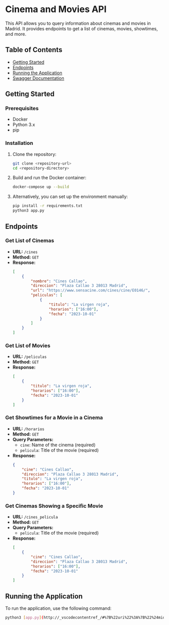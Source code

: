 # Cinema and Movies API

This API allows you to query information about cinemas and movies in Madrid. It provides endpoints to get a list of cinemas, movies, showtimes, and more.

## Table of Contents

- [Getting Started](#getting-started)
- [Endpoints](#endpoints)
- [Running the Application](#running-the-application)
- [Swagger Documentation](#swagger-documentation)

## Getting Started

### Prerequisites

- Docker
- Python 3.x
- pip

### Installation

1. Clone the repository:
    ```sh
    git clone <repository-url>
    cd <repository-directory>
    ```

2. Build and run the Docker container:
    ```sh
    docker-compose up --build
    ```

3. Alternatively, you can set up the environment manually:
    ```sh
    pip install -r requirements.txt
    python3 app.py
    ```

## Endpoints

### Get List of Cinemas

- **URL:** `/cines`
- **Method:** `GET`
- **Response:**
    ```json
    [
        {
            "nombre": "Cines Callao",
            "direccion": "Plaza Callao 3 28013 Madrid",
            "url": "https://www.sensacine.com/cines/cine/E0146/",
            "peliculas": [
                {
                    "titulo": "La virgen roja",
                    "horarios": ["16:00"],
                    "fecha": "2023-10-01"
                }
            ]
        }
    ]
    ```

### Get List of Movies

- **URL:** `/peliculas`
- **Method:** `GET`
- **Response:**
    ```json
    [
        {
            "titulo": "La virgen roja",
            "horarios": ["16:00"],
            "fecha": "2023-10-01"
        }
    ]
    ```

### Get Showtimes for a Movie in a Cinema

- **URL:** `/horarios`
- **Method:** `GET`
- **Query Parameters:**
    - `cine`: Name of the cinema (required)
    - `pelicula`: Title of the movie (required)
- **Response:**
    ```json
    {
        "cine": "Cines Callao",
        "direccion": "Plaza Callao 3 28013 Madrid",
        "titulo": "La virgen roja",
        "horarios": ["16:00"],
        "fecha": "2023-10-01"
    }
    ```

### Get Cinemas Showing a Specific Movie

- **URL:** `/cines_pelicula`
- **Method:** `GET`
- **Query Parameters:**
    - `pelicula`: Title of the movie (required)
- **Response:**
    ```json
    [
        {
            "cine": "Cines Callao",
            "direccion": "Plaza Callao 3 28013 Madrid",
            "horarios": ["16:00"],
            "fecha": "2023-10-01"
        }
    ]
    ```

## Running the Application

To run the application, use the following command:

```sh
python3 [app.py](http://_vscodecontentref_/#%7B%22uri%22%3A%7B%22%24mid%22%3A1%2C%22path%22%3A%22%2Fworkspaces%2Fmoviesassistant%2Fapp.py%22%2C%22scheme%22%3A%22vscode-remote%22%2C%22authority%22%3A%22dev-container%2B7b22686f737450617468223a22633a5c5c7265706f735c5c6d6f76696573617373697374616e74222c226c6f63616c446f636b6572223a66616c73652c22636f6e66696746696c65223a7b22246d6964223a312c2270617468223a222f433a2f7265706f732f6d6f76696573617373697374616e742f2e646576636f6e7461696e65722f646576636f6e7461696e65722e6a736f6e222c22736368656d65223a2266696c65227d7d%22%7D%7D)